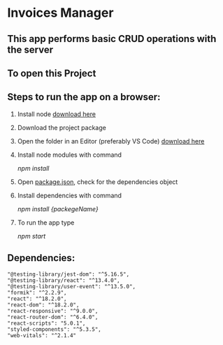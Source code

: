 # Invoices Manager

## This app performs basic CRUD operations with the server

## To open this Project

## Steps to run the app on a browser: 

1. Install node [download here](https://nodejs.org/en/download/)

2. Download the project package
3. Open the folder in an Editor (preferably VS Code) [download here](https://code.visualstudio.com/download)
4. Install node modules with command <p><i>npm install</i></p>
5. Open [package.json](./package.json), check for the dependencies object
6. Install dependencies with command <p><i>npm install {packegeName}</i></p>

7. To run the app type <p><i>npm start</i></p>

## Dependencies: 
    "@testing-library/jest-dom": "^5.16.5",
    "@testing-library/react": "^13.4.0",
    "@testing-library/user-event": "^13.5.0",
    "formik": "^2.2.9",
    "react": "^18.2.0",
    "react-dom": "^18.2.0",
    "react-responsive": "^9.0.0",
    "react-router-dom": "^6.4.0",
    "react-scripts": "5.0.1",
    "styled-components": "^5.3.5",
    "web-vitals": "^2.1.4"

